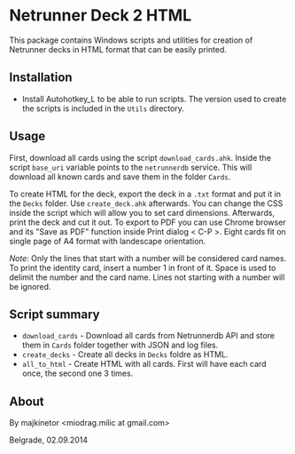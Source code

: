 Netrunner Deck 2 HTML 
====================

This package contains Windows scripts and utilities for creation of Netrunner decks in HTML format that can be easily printed.

Installation
------------

* Install Autohotkey_L to be able to run scripts. The version used to create the scripts is included in the `Utils` directory.

Usage
-----

First, download all cards using the script `download_cards.ahk`. Inside the script `base_uri` variable points to the `netrunnerdb` service. This will download all known cards and save them in the folder `Cards`.

To create HTML for the deck, export the deck in a `.txt` format and put it in the `Decks` folder. Use `create_deck.ahk` afterwards. You can change the CSS inside the script which will allow you to set card dimensions. Afterwards, print the deck and cut it out. To export to PDF you can use Chrome browser and its "Save as PDF" function inside Print dialog < C-P >.  Eight cards fit on single page of A4 format with landescape orientation.

_Note_: Only the lines that start with a number will be considered card names. To print the identity card, insert a number 1 in front of it. Space is used to delimit the number and the card name. Lines not starting with a number will be ignored.


Script summary
--------------

- `download_cards` - Download all cards from Netrunnerdb API and store them in `Cards` folder together with JSON and log files.
- `create_decks` - Create all decks in `Decks` foldre as HTML. 
- `all_to_html` - Create HTML with all cards. First will have each card once, the second one 3 times.

About
------

By majkinetor <miodrag.milic at gmail.com>

Belgrade, 02.09.2014 
